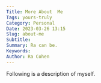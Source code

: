 ```yaml
---
Title: More About  Me
Tags: yours-truly
Category: Personal
Date: 2023-03-26 13:15
Slug: about-me
Subtitle:
Summary: Ra can be.
Keywords: 
Author: Ra Cohen
---
```


Following is a description of myself. 
